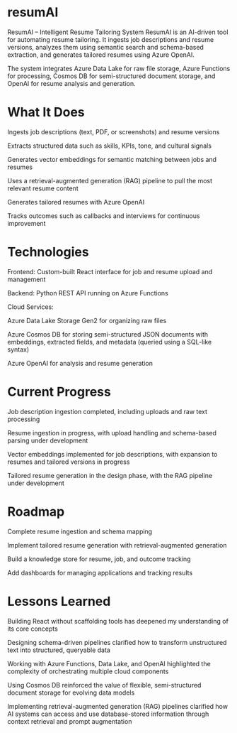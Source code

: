 # resumAI
ResumAI – Intelligent Resume Tailoring System
ResumAI is an AI-driven tool for automating resume tailoring. It ingests job descriptions and resume versions, analyzes them using semantic search and schema-based extraction, and generates tailored resumes using Azure OpenAI.

The system integrates Azure Data Lake for raw file storage, Azure Functions for processing, Cosmos DB for semi-structured document storage, and OpenAI for resume analysis and generation.

# What It Does
Ingests job descriptions (text, PDF, or screenshots) and resume versions

Extracts structured data such as skills, KPIs, tone, and cultural signals

Generates vector embeddings for semantic matching between jobs and resumes

Uses a retrieval-augmented generation (RAG) pipeline to pull the most relevant resume content

Generates tailored resumes with Azure OpenAI

Tracks outcomes such as callbacks and interviews for continuous improvement

# Technologies
Frontend: Custom-built React interface for job and resume upload and management

Backend: Python REST API running on Azure Functions

Cloud Services:

Azure Data Lake Storage Gen2 for organizing raw files

Azure Cosmos DB for storing semi-structured JSON documents with embeddings, extracted fields, and metadata (queried using a SQL-like syntax)

Azure OpenAI for analysis and resume generation

# Current Progress
Job description ingestion completed, including uploads and raw text processing

Resume ingestion in progress, with upload handling and schema-based parsing under development

Vector embeddings implemented for job descriptions, with expansion to resumes and tailored versions in progress

Tailored resume generation in the design phase, with the RAG pipeline under development

# Roadmap
Complete resume ingestion and schema mapping

Implement tailored resume generation with retrieval-augmented generation

Build a knowledge store for resume, job, and outcome tracking

Add dashboards for managing applications and tracking results

# Lessons Learned
Building React without scaffolding tools has deepened my understanding of its core concepts

Designing schema-driven pipelines clarified how to transform unstructured text into structured, queryable data

Working with Azure Functions, Data Lake, and OpenAI highlighted the complexity of orchestrating multiple cloud components

Using Cosmos DB reinforced the value of flexible, semi-structured document storage for evolving data models

Implementing retrieval-augmented generation (RAG) pipelines clarified how AI systems can access and use database-stored information through context retrieval and prompt augmentation

